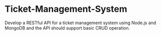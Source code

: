 # Ticket-Management-System
Develop a RESTful API for a ticket management system using Node.js and MongoDB and the API should support basic CRUD operation.
